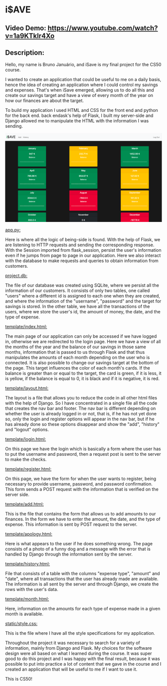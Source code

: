 # i$AVE

## Video Demo:  <https://www.youtube.com/watch?v=1a9KTklr4Xo>

## Description:

Hello, my name is Bruno Januário, and iSave is my final project for the CS50 course.

I wanted to create an application that could be useful to me on a daily basis, hence the idea of ​​creating an application where I could control my savings and expenses.
That's when iSave emerged, allowing us to do all this and create our savings target and have a view of every month of the year on how our finances are about the target.

To build my application I used HTML and CSS for the front end and python for the back end. back endask's help of Flask, I built my server-side and Django allowed me to manipulate the HTML with the information I was sending.

![i$AVE](static/isave.png)

<ins>app.py:</ins>

Here is where all the logic of being-side is found.
With the help of Flask, we are listening to HTTP requests and sending the corresponding response.
With the Session imported from flask_session, persist the user's information even if he jumps from page to page in our application.
Here we also interact with the database to make requests and queries to obtain information from customers.

<ins>project.db:</ins>

The file of our database was created using SQLite, where we persist all the information of our customers.
It consists of only two tables, one called "users" where a different id is assigned to each one when they are created, and where the information of the "username", "password" and the target for savings is stored.
In the other table, we have all the transactions of the users, where we store the user's id, the amount of money, the date, and the type of expense.

<ins>template/index.html:</ins>

The main page of our application can only be accessed if we have logged in, otherwise we are redirected to the login page.
Here we have a view of all the months of the year and the balance of our savings in those same months, information that is passed to us through Flask and that thus manipulates the amounts of each month depending on the user who is connected. It is also possible to change our savings target at the bottom of the page.
This target influences the color of each month's cards. If the balance is greater than or equal to the target, the card is green, if it is less, it is yellow, if the balance is equal to 0, it is black and if it is negative, it is red.

<ins>template/layout.html:</ins>

The layout is a file that allows you to reduce the code in all other html files with the help of Django.
So I have concentrated in a single file all the code that creates the nav bar and footer. The nav bar is different depending on whether the user is already logged in or not, that is, if he has not yet done so, only the login and register options will appear in the nav bar, but if he has already done so these options disappear and show the "add", "history" and "logout" options.

<ins>template/login.html:</ins>

On this page we have the login which is basically a form where the user has to put the username and password, then a request post is sent to the server to make the checks.

<ins>template/register.html:</ins>

On this page, we have the form for when the user wants to register, being necessary to provide username, password, and password confirmation.
This form sends a POST request with the information that is verified on the server side.

<ins>template/add.html:</ins>

This is the file that contains the form that allows us to add amounts to our finances. In the form we have to enter the amount, the date, and the type of expense. This information is sent by POST request to the server.

<ins>template/apology.html:</ins>

Here is what appears to the user if he does something wrong.
The page consists of a photo of a funny dog and a message with the error that is handled by Django through the information sent by the server.

<ins>template/history.html:</ins>

File that consists of a table with the columns "expense type", "amount" and "date", where all transactions that the user has already made are available.
The information is all sent by the server and through Django, we create the rows with the user's data.

<ins>template/month.html:</ins>

Here, information on the amounts for each type of expense made in a given month is available.

<ins>static/style.css:</ins>

This is the file where I have all the style specifications for my application.


Throughout the project it was necessary to search for a variety of information, mainly from Django and Flask.
My choices for the software design were all based on what I learned during the course.
It was super good to do this project and I was happy with the final result, because it was possible to put into practice a lot of content that we gave in the course and I created an application that will be useful to me if I want to use it.

This is CS50!
